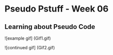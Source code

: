 # Pseudo Pstuff - Week 06 

## Learning about Pseudo Code


![example gif] (Gif1.gif)

![continued gif] (Gif2.gif)
